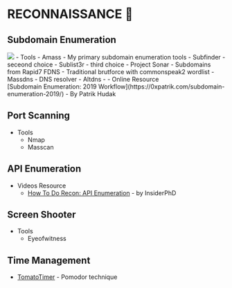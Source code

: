 # RECONNAISSANCE :crystal_ball:

## Subdomain Enumeration
<img src="https://user-images.githubusercontent.com/52058660/90480317-43dbb580-e15a-11ea-863d-f783f7f4236f.png">
- Tools
  - Amass - My primary subdomain enumeration tools
  - Subfinder - seceond choice
  - Sublist3r - third choice
  - Project Sonar - Subdomains from Rapid7 FDNS
  - Traditional brutforce with commonspeak2 wordlist
  - Massdns - DNS resolver
  - Altdns - 
- Online Resource</br>
  [Subdomain Enumeration: 2019 Workflow](https://0xpatrik.com/subdomain-enumeration-2019/) - By Patrik Hudak</br>

## Port Scanning
- Tools
  - Nmap
  - Masscan
  
## API Enumeration
- Videos Resource
  - [How To Do Recon: API Enumeration](https://www.youtube.com/watch?v=fvcKwUS4PTE&t=267s) - by InsiderPhD
  
## Screen Shooter
- Tools
  - Eyeofwitness

## Time Management
- [TomatoTimer](https://tomato-timer.com/) - Pomodor technique

